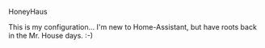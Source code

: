 HoneyHaus

This is my configuration... I'm new to Home-Assistant, but have roots back in the Mr. House days. :-)